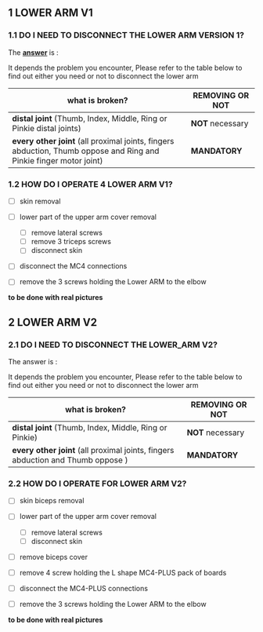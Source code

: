 ## 	1	LOWER ARM V1

### 1.1	DO I NEED TO DISCONNECT THE LOWER ARM VERSION 1?

The **<u>answer</u>** is :

It depends the problem you encounter, Please refer to the table below to find out either you need or not to disconnect the lower arm

| what is broken?                                              | REMOVING OR NOT   |
| ------------------------------------------------------------ | ----------------- |
| **distal joint** (Thumb, Index, Middle, Ring or Pinkie distal joints) | **NOT** necessary |
| **every other joint** (all proximal joints, fingers abduction, Thumb oppose and Ring and Pinkie finger motor joint) | **MANDATORY**     |

### 1.2	HOW DO I OPERATE 4 LOWER ARM V1?

- [ ] skin removal

- [ ] lower part of the upper arm cover removal
  - [ ] remove lateral screws
  - [ ] remove 3 triceps screws
  - [ ] disconnect skin
  
- [ ] disconnect the MC4 connections

- [ ] remove the 3 screws holding the Lower ARM to the elbow

  

**to be done with real pictures**



## 2	LOWER ARM V2

### 2.1	DO I NEED TO DISCONNECT THE LOWER_ARM V2?

The answer is :

It depends the problem you encounter, Please refer to the table below to find out either you need or not to disconnect the lower arm

| what is broken?                                              | REMOVING OR NOT   |
| ------------------------------------------------------------ | ----------------- |
| **distal joint** (Thumb, Index, Middle, Ring or Pinkie)      | **NOT** necessary |
| **every other joint** (all proximal joints, fingers abduction and Thumb oppose ) | **MANDATORY**     |



### 2.2	HOW DO I OPERATE FOR LOWER ARM V2?

- [ ] skin biceps removal
- [ ] lower part of the upper arm cover removal
  - [ ] remove lateral screws
  - [ ] disconnect skin
- [ ] remove biceps cover
- [ ] remove 4 screw holding the L shape MC4-PLUS pack of boards
- [ ] disconnect the MC4-PLUS connections
- [ ] remove the 3 screws holding the Lower ARM to the elbow



**to be done with real pictures**



